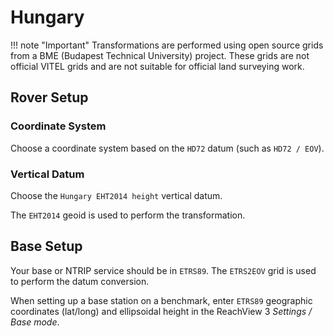 # Hungary

!!! note "Important"
	Transformations are performed using open source grids from a BME (Budapest Technical University) project. These grids are not official VITEL grids and are not suitable for official land surveying work.

## Rover Setup

### Coordinate System

Choose a coordinate system based on the `HD72` datum (such as `HD72 / EOV`).

### Vertical Datum

Choose the `Hungary EHT2014 height` vertical datum.

The `EHT2014` geoid is used to perform the transformation.

## Base Setup

Your base or NTRIP service should be in `ETRS89`. The `ETRS2EOV` grid is used to perform the datum conversion.

When setting up a base station on a benchmark, enter `ETRS89` geographic coordinates (lat/long) and ellipsoidal height in the ReachView 3 *Settings / Base mode*.

